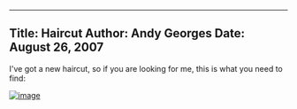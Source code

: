 -----
Title:  Haircut
Author: Andy Georges
Date: August 26, 2007
----







I've got a new haircut, so if you are looking for me, this is what you
need to find:


[![image](8F296C74-EA36-4B59-8E95-18C4B89F4E51-1.jpg)](http://www.flickr.com/photos/itkovian/1241568778/)




